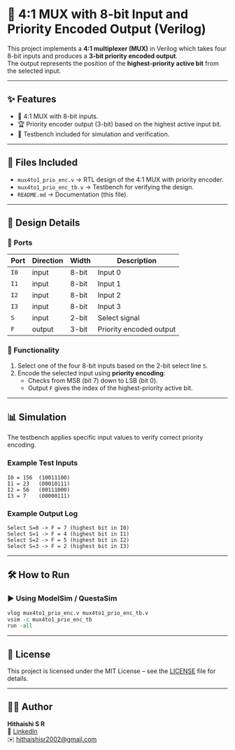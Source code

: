 
# 🚀 4:1 MUX with 8-bit Input and Priority Encoded Output (Verilog)

This project implements a **4:1 multiplexer (MUX)** in Verilog which takes four 8-bit inputs and produces a **3-bit priority encoded output**.  
The output represents the position of the **highest-priority active bit** from the selected input.

---

## ✨ Features
- 🔁 4:1 MUX with 8-bit inputs.  
- 🏆 Priority encoder output (3-bit) based on the highest active input bit.  
- 🧪 Testbench included for simulation and verification.  

---

## 📂 Files Included
- `mux4to1_prio_enc.v` → RTL design of the 4:1 MUX with priority encoder.  
- `mux4to1_prio_enc_tb.v` → Testbench for verifying the design.  
- `README.md` → Documentation (this file).  

---

## 🧩 Design Details

### 🔹 Ports
| Port | Direction | Width | Description |
|------|----------|-------|-------------|
| `I0` | input    | 8-bit | Input 0 |
| `I1` | input    | 8-bit | Input 1 |
| `I2` | input    | 8-bit | Input 2 |
| `I3` | input    | 8-bit | Input 3 |
| `S`  | input    | 2-bit | Select signal |
| `F`  | output   | 3-bit | Priority encoded output |

### 🔹 Functionality
1. Select one of the four 8-bit inputs based on the 2-bit select line `S`.  
2. Encode the selected input using **priority encoding**:
   - Checks from MSB (bit 7) down to LSB (bit 0).  
   - Output `F` gives the index of the highest-priority active bit.  

---

## 📊 Simulation
The testbench applies specific input values to verify correct priority encoding.

### Example Test Inputs
```text
I0 = 156  (10011100)
I1 = 23   (00010111)
I2 = 56   (00111000)
I3 = 7    (00000111)
```

### Example Output Log
```text
Select S=0 -> F = 7 (highest bit in I0)
Select S=1 -> F = 4 (highest bit in I1)
Select S=2 -> F = 5 (highest bit in I2)
Select S=3 -> F = 2 (highest bit in I3)
```

---

## 🛠️ How to Run

### ▶️ Using ModelSim / QuestaSim
```tcl
vlog mux4to1_prio_enc.v mux4to1_prio_enc_tb.v
vsim -c mux4to1_prio_enc_tb
run -all
```

---

## 🔹 License
This project is licensed under the MIT License – see the [LICENSE](../LICENSE) file for details.

---

## 👨‍💻 Author

**Hithaishi S R**  
 🔗 [LinkedIn](https://www.linkedin.com/in/hithaishisr)  
✉️ hithaishisr2002@gmail.com
